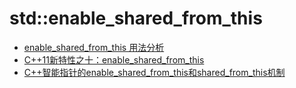 # std::enable_shared_from_this

- [enable_shared_from_this 用法分析](https://www.cnblogs.com/goya/p/11967200.html)
- [C++11新特性之十：enable_shared_from_this](https://blog.csdn.net/caoshangpa/article/details/79392878)
- [C++智能指针的enable_shared_from_this和shared_from_this机制](https://blog.csdn.net/QIANGWEIYUAN/article/details/88973735)